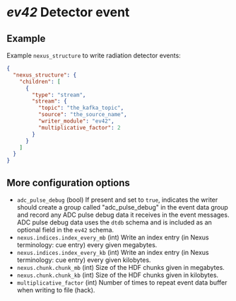# *ev42* Detector event

## Example

Example `nexus_structure` to write radiation detector events:

```json
{
  "nexus_structure": {
    "children": [
      {
        "type": "stream",
        "stream": {
          "topic": "the_kafka_topic",
          "source": "the_source_name",
          "writer_module": "ev42",
          "multiplicative_factor": 2
        }
      }
    ]
  }
}
```

## More configuration options

* `adc_pulse_debug` (bool)
  If present and set to `true`, indicates the writer should create a group called
  "adc_pulse_debug" in the event data group and record any ADC pulse debug data it
  receives in the event messages. ADC pulse debug data uses the `dtdb` schema and is
  included as an optional field in the `ev42` schema.
* `nexus.indices.index_every_mb` (int)
  Write an index entry (in Nexus terminology: cue entry) every given megabytes.
* `nexus.indices.index_every_kb` (int)
  Write an index entry (in Nexus terminology: cue entry) every given kilobytes.
* `nexus.chunk.chunk_mb` (int)
  Size of the HDF chunks given in megabytes.
* `nexus.chunk.chunk_kb` (int)
  Size of the HDF chunks given in kilobytes.
* `multiplicative_factor` (int)
  Number of times to repeat event data buffer when writing to file (hack).
